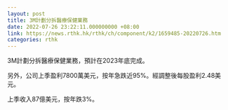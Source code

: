 ```yaml
---
layout: post
title: 3M計劃分拆醫療保健業務
date: 2022-07-26 23:22:11.000000000 +08:00
link: https://news.rthk.hk/rthk/ch/component/k2/1659485-20220726.htm
categories: rthk
---
```


3M計劃分拆醫療保健業務，預計在2023年底完成。

另外，公司上季盈利7800萬美元，按年急跌近95%。經調整後每股盈利2.48美元。

上季收入87億美元，按年跌3%。
